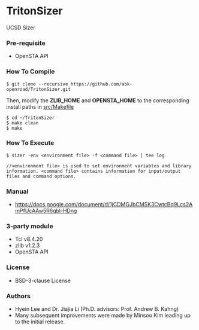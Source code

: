 # TritonSizer
UCSD Sizer 

### Pre-requisite
* OpenSTA API

### How To Compile
    $ git clone --recursive https://github.com/abk-openroad/TritonSizer.git
    
Then, modify the __ZLIB_HOME__ and __OPENSTA_HOME__ to the corresponding install paths in [src/Makefile](src/Makefile)

    $ cd ~/TritonSizer
    $ make clean
    $ make 
    
### How To Execute

    $ sizer -env <environment file> -f <command file> | tee log

    //<environment file> is used to set environment variables and library information. <command file> contains information for input/output files and command options. 

### Manual
* https://docs.google.com/document/d/1jCDMGJbCMSK3CwtcBq9Lcs2AmPfUcAAw5R6qbl-HDng
    
### 3-party module
* Tcl v8.4.20
* zlib v1.2.3
* OpenSTA API

### License
* BSD-3-clause License

### Authors
- Hyein Lee and Dr. Jiajia Li (Ph.D. advisors: Prof. Andrew B. Kahng)
- Many subsequent improvements were made by Minsoo Kim leading up to the initial release.
